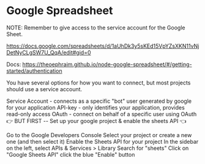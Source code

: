 # Google Spreadsheet

NOTE: Remember to give access to the service account for the Google Sheet.

https://docs.google.com/spreadsheets/d/1aUhDk3y5sKEd15VpYZsXKN11vNjDetNyCLgSW7U_QqA/edit#gid=0

Docs:
https://theoephraim.github.io/node-google-spreadsheet/#/getting-started/authentication

You have several options for how you want to connect, but most projects should use a service account.

Service Account - connects as a specific "bot" user generated by google for your application
API-key - only identifies your application, provides read-only access
OAuth - connect on behalf of a specific user using OAuth
👉 BUT FIRST -- Set up your google project & enable the sheets API 👈

Go to the Google Developers Console
Select your project or create a new one (and then select it)
Enable the Sheets API for your project
In the sidebar on the left, select APIs & Services > Library
Search for "sheets"
Click on "Google Sheets API"
click the blue "Enable" button
